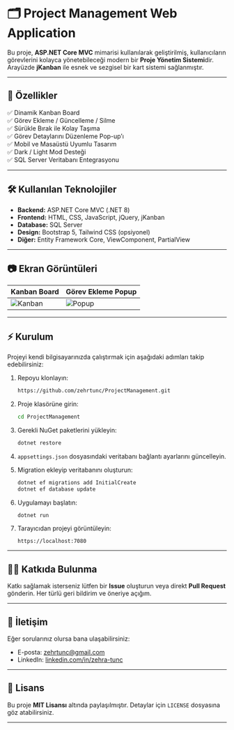 # 🗂️ Project Management Web Application

Bu proje, **ASP.NET Core MVC** mimarisi kullanılarak geliştirilmiş, kullanıcıların görevlerini kolayca yönetebileceği modern bir **Proje Yönetim Sistemi**dir. Arayüzde **jKanban** ile esnek ve sezgisel bir kart sistemi sağlanmıştır.

---

## 🚀 Özellikler

✅ Dinamik Kanban Board  
✅ Görev Ekleme / Güncelleme / Silme  
✅ Sürükle Bırak ile Kolay Taşıma  
✅ Görev Detaylarını Düzenleme Pop-up’ı  
✅ Mobil ve Masaüstü Uyumlu Tasarım  
✅ Dark / Light Mod Desteği  
✅ SQL Server Veritabanı Entegrasyonu  

---

## 🛠️ Kullanılan Teknolojiler

- **Backend:** ASP.NET Core MVC (.NET 8)
- **Frontend:** HTML, CSS, JavaScript, jQuery, jKanban
- **Database:** SQL Server
- **Design:** Bootstrap 5, Tailwind CSS (opsiyonel)
- **Diğer:** Entity Framework Core, ViewComponent, PartialView

---

## 📷 Ekran Görüntüleri

| Kanban Board | Görev Ekleme Popup |
|--------------|--------------------|
| ![Kanban](images/kanban-example.png) | ![Popup](images/popup-example.png) |

---

## ⚡ Kurulum

Projeyi kendi bilgisayarınızda çalıştırmak için aşağıdaki adımları takip edebilirsiniz:

1. Repoyu klonlayın:
    ```bash
    https://github.com/zehrtunc/ProjectManagement.git
    ```

2. Proje klasörüne girin:
    ```bash
    cd ProjectManagement
    ```

3. Gerekli NuGet paketlerini yükleyin:
    ```bash
    dotnet restore
    ```

4. `appsettings.json` dosyasındaki veritabanı bağlantı ayarlarını güncelleyin.

5. Migration ekleyip veritabanını oluşturun:
    ```bash
    dotnet ef migrations add InitialCreate
    dotnet ef database update
    ```

6. Uygulamayı başlatın:
    ```bash
    dotnet run
    ```

7. Tarayıcıdan projeyi görüntüleyin:
    ```
    https://localhost:7080
    ```

---

## 👨‍💻 Katkıda Bulunma

Katkı sağlamak isterseniz lütfen bir **Issue** oluşturun veya direkt **Pull Request** gönderin. Her türlü geri bildirim ve öneriye açığım.

---

## 📩 İletişim

Eğer sorularınız olursa bana ulaşabilirsiniz:

- E-posta: [zehrtunc@gmail.com](mailto:zehrtunc@gmail.com)
- LinkedIn: [linkedin.com/in/zehra-tunc](https://linkedin.com/in/zehra-tunc)

---

## 📝 Lisans

Bu proje **MIT Lisansı** altında paylaşılmıştır. Detaylar için `LICENSE` dosyasına göz atabilirsiniz.

---
